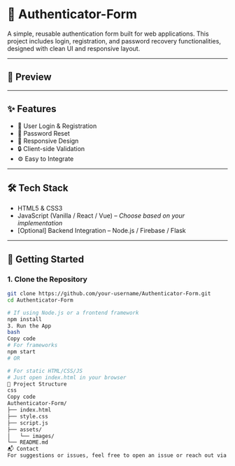 # 🔐 Authenticator-Form

A simple, reusable authentication form built for web applications. This project includes login, registration, and password recovery functionalities, designed with clean UI and responsive layout.

---

## 📸 Preview

<!-- You can add a screenshot or demo GIF here -->
<!-- ![Preview](path/to/image.png) -->

---

## ✨ Features

- 🔑 User Login & Registration
- 🔁 Password Reset
- 📱 Responsive Design
- 🔒 Client-side Validation
- ⚙️ Easy to Integrate

---

## 🛠️ Tech Stack

- HTML5 & CSS3
- JavaScript (Vanilla / React / Vue) – *Choose based on your implementation*
- [Optional] Backend Integration – Node.js / Firebase / Flask

---

## 🚀 Getting Started

### 1. Clone the Repository

```bash
git clone https://github.com/your-username/Authenticator-Form.git
cd Authenticator-Form

# If using Node.js or a frontend framework
npm install
3. Run the App
bash
Copy code
# For frameworks
npm start
# OR

# For static HTML/CSS/JS
# Just open index.html in your browser
📂 Project Structure
css
Copy code
Authenticator-Form/
├── index.html
├── style.css
├── script.js
├── assets/
│   └── images/
└── README.md
📬 Contact
For suggestions or issues, feel free to open an issue or reach out via kanchannath.webdev@gmail.com
